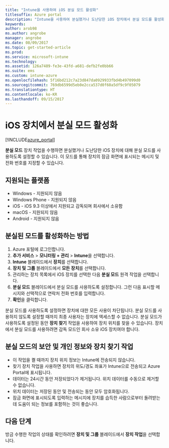 ```yaml
---
title: "Intune을 사용하여 iOS 분실 모드 활성화"
titlesuffix: Azure portal
description: "Intune을 사용하여 분실했거나 도난당한 iOS 장치에서 분실 모드를 활성화하는 방법을 알아봅니다.\""
keywords: 
author: arob98
ms.author: angrobe
manager: angrobe
ms.date: 08/09/2017
ms.topic: get-started-article
ms.prod: 
ms.service: microsoft-intune
ms.technology: 
ms.assetid: 126a7489-fe3e-43fd-a681-defb2fe0bb66
ms.suite: ems
ms.custom: intune-azure
ms.openlocfilehash: 5f16bd212c7a23d847da0929933fbd4b497099d0
ms.sourcegitcommit: 769db6599d5eb0e2cca537d0f60a5df9c9f05079
ms.translationtype: HT
ms.contentlocale: ko-KR
ms.lasthandoff: 09/15/2017
---
```

# <a name="activate-lost-mode-on-ios-devices"></a>iOS 장치에서 분실 모드 활성화


[!INCLUDE[azure_portal](./includes/azure_portal.md)]

**분실 모드** 장치 작업을 수행하면 분실했거나 도난당한 iOS 장치에 대해 분실 모드를 사용하도록 설정할 수 있습니다. 이 모드를 통해 장치의 잠금 화면에 표시되는 메시지 및 전화 번호를 지정할 수 있습니다.

## <a name="supported-platforms"></a>지원되는 플랫폼

- Windows - 지원되지 않음
- Windows Phone - 지원되지 않음
- iOS - iOS 9.3 이상에서 지원되고 감독되며 회사에서 소유함
- macOS - 지원되지 않음
- Android - 지원되지 않음

## <a name="how-to-activate-lost-mode"></a>분실된 모드를 활성화하는 방법

1. Azure 포털에 로그인합니다.
2. **추가 서비스** > **모니터링 + 관리** > **Intune**을 선택합니다.
3. **Intune** 블레이드에서 **장치**를 선택합니다.
4. **장치 및 그룹** 블레이드에서 **모든 장치**를 선택합니다.
5. 관리하는 장치 목록에서 iOS 장치를 선택한 다음 **분실 모드** 원격 작업을 선택합니다.
6. **분실 모드** 블레이드에서 분실 모드를 사용하도록 설정합니다. 그런 다음 표시할 메시지와 선택적으로 연락처 전화 번호를 입력합니다.
7. **확인**을 클릭합니다.

분실 모드를 사용하도록 설정하면 장치에 대한 모든 사용이 차단됩니다. 분실 모드를 사용하지 않도록 설정할 때까지 최종 사용자는 장치에 액세스할 수 없습니다. 분실 모드가 사용하도록 설정된 동안 **장치 찾기** 작업을 사용하여 장치 위치를 찾을 수 있습니다.
장치에서 분실 모드를 사용하려면 감독 모드인 회사 소유 iOS 장치여야 합니다.

## <a name="security-and-privacy-information-for-the-lost-mode-and-locate-device-actions"></a>분실 모드의 보안 및 개인 정보와 장치 찾기 작업
- 이 작업을 켤 때까지 장치 위치 정보는 Intune에 전송되지 않습니다.
- 찾기 장치 작업을 사용하면 장치의 위도/경도 좌표가 Intune으로 전송되고 Azure Portal에 표시됩니다.
- 데이터는 24시간 동안 저장되었다가 제거됩니다. 위치 데이터를 수동으로 제거할 수 없습니다.
- 위치 데이터는 저장된 동안 및 전송되는 동안 모두 암호화됩니다.
- 잠금 화면에 표시되도록 입력하는 메시지에 장치를 습득한 사람으로부터 돌려받는 데 도움이 되는 정보를 포함하는 것이 좋습니다.

## <a name="next-steps"></a>다음 단계

방금 수행한 작업의 상태를 확인하려면 **장치 및 그룹** 블레이드에서 **장치 작업**을 선택합니다.

